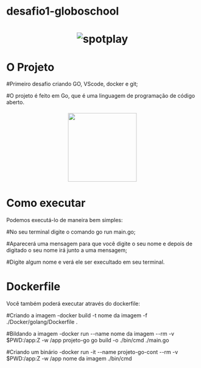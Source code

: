 # desafio1-globoschool

<h1 align="center">  

![spotplay](https://media0.giphy.com/media/xT5LMVDzXfBcaPIXNC/giphy.gif?cid=790b76116515cdad633d8692d057fb3e8463edd6d3503d00&rid=giphy.gif&ct=g)
  
</h1>

<h1>O Projeto</h1>
#Primeiro desafio criando GO, VScode, docker e git;

#O projeto é feito em Go, que é uma linguagem de programação de código aberto.

 <h4 align="center" > 
 <img src="https://cdn.dribbble.com/users/1792477/screenshots/6816387/ezgif.com-resize__3__still_2x.gif?compress=1&resize=400x300" width="180">
 
  
 <h1>Como executar</h1> 
Podemos executá-lo de maneira bem simples:

#No seu terminal digite o comando go run main.go;

#Aparecerá uma mensagem para que você digite o seu nome e depois de digitado o seu nome irá junto a uma mensagem;

#Digite algum nome e verá ele ser execultado em seu terminal.


<h1>Dockerfile</h1>
Você também poderá executar através do dockerfile:

#Criando a imagem
-docker build -t nome da imagem -f ./Docker/golang/Dockerfile . 

#Bildando a imagem
-docker run --name nome da imagem --rm -v $PWD:/app:Z -w /app projeto-go go build -o ./bin/cmd ./main.go 

#Criando um binário
-docker run -it --name projeto-go-cont --rm -v $PWD:/app:Z -w /app nome da imagem ./bin/cmd 



